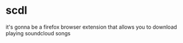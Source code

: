 # scdl
it's gonna be a firefox browser extension that allows you to download playing soundcloud songs
